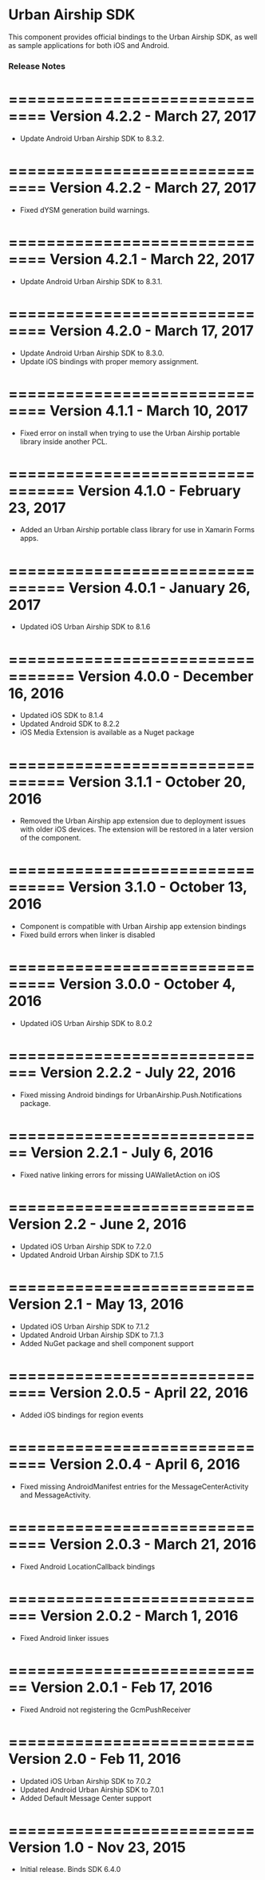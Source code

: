 # Urban Airship SDK

This component provides official bindings to the Urban Airship SDK, as well as sample applications for both iOS and Android.

### Release Notes

==============================
Version 4.2.2 - March 27, 2017
==============================
- Update Android Urban Airship SDK to 8.3.2.

==============================
Version 4.2.2 - March 27, 2017
==============================
- Fixed dYSM generation build warnings.

==============================
Version 4.2.1 - March 22, 2017
==============================
- Update Android Urban Airship SDK to 8.3.1.

==============================
Version 4.2.0 - March 17, 2017
==============================
- Update Android Urban Airship SDK to 8.3.0.
- Update iOS bindings with proper memory assignment.

==============================
Version 4.1.1 - March 10, 2017
==============================
- Fixed error on install when trying to use the Urban Airship portable library inside another PCL.

=================================
Version 4.1.0 - February 23, 2017
=================================
- Added an Urban Airship portable class library for use in Xamarin Forms apps.

================================
Version 4.0.1 - January 26, 2017
================================
- Updated iOS Urban Airship SDK to 8.1.6

=================================
Version 4.0.0 - December 16, 2016
=================================
- Updated iOS SDK to 8.1.4
- Updated Android SDK to 8.2.2
- iOS Media Extension is available as a Nuget package

================================
Version 3.1.1 - October 20, 2016
================================
- Removed the Urban Airship app extension due to deployment issues with older iOS devices. The extension will be restored in a later version of the component.

================================
Version 3.1.0 - October 13, 2016
================================
- Component is compatible with Urban Airship app extension bindings
- Fixed build errors when linker is disabled

===============================
Version 3.0.0 - October 4, 2016
===============================
- Updated iOS Urban Airship SDK to 8.0.2

=============================
Version 2.2.2 - July 22, 2016
=============================
- Fixed missing Android bindings for UrbanAirship.Push.Notifications package.

============================
Version 2.2.1 - July 6, 2016
============================
- Fixed native linking errors for missing UAWalletAction on iOS

==========================
Version 2.2 - June 2, 2016
==========================
- Updated iOS Urban Airship SDK to 7.2.0
- Updated Android Urban Airship SDK to 7.1.5

==========================
Version 2.1 - May 13, 2016
==========================
- Updated iOS Urban Airship SDK to 7.1.2
- Updated Android Urban Airship SDK to 7.1.3
- Added NuGet package and shell component support

==============================
Version 2.0.5 - April 22, 2016
==============================
 - Added iOS bindings for region events

==============================
Version 2.0.4 - April 6, 2016
==============================
 - Fixed missing AndroidManifest entries for the  MessageCenterActivity and MessageActivity.

==============================
Version 2.0.3 - March 21, 2016
==============================
 - Fixed Android LocationCallback bindings

=============================
Version 2.0.2 - March 1, 2016
=============================
 - Fixed Android linker issues

============================
Version 2.0.1 - Feb 17, 2016
============================
 - Fixed Android not registering the GcmPushReceiver

==========================
Version 2.0 - Feb 11, 2016
==========================
 - Updated iOS Urban Airship SDK to 7.0.2
 - Updated Android Urban Airship SDK to 7.0.1
 - Added Default Message Center support

==========================
Version 1.0 - Nov 23, 2015
==========================
  - Initial release. Binds SDK 6.4.0

